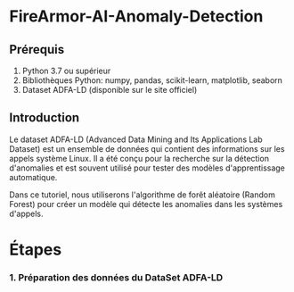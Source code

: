 # FireArmor-AI-Anomaly-Detection

## Prérequis
  1. Python 3.7 ou supérieur
  2. Bibliothèques Python: numpy, pandas, scikit-learn, matplotlib, seaborn
  3. Dataset ADFA-LD (disponible sur le site officiel)


## Introduction
Le dataset ADFA-LD (Advanced Data Mining and Its Applications Lab Dataset) est un ensemble de données qui contient des informations sur les appels système Linux. Il a été conçu pour la recherche sur la détection d'anomalies et est souvent utilisé pour tester des modèles d'apprentissage automatique.

Dans ce tutoriel, nous utiliserons l'algorithme de forêt aléatoire (Random Forest) pour créer un modèle qui détecte les anomalies dans les systèmes d'appels.

# Étapes

### 1. Préparation des données du DataSet ADFA-LD

